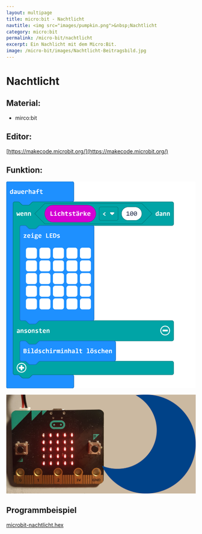 ```yaml
---
layout: multipage
title: micro:bit - Nachtlicht
navtitle: <img src="images/pumpkin.png">&nbsp;Nachtlicht
category: micro:bit
permalink: /micro-bit/nachtlicht
excerpt: Ein Nachlicht mit dem Micro:Bit.
image: /micro-bit/images/Nachtlicht-Beitragsbild.jpg
---
```


# Nachtlicht

## Material:

+ mirco:bit

## Editor:

[https://makecode.microbit.org/](https://makecode.microbit.org/)

## Funktion:

![](images/microbit-Screenshot-nachtlicht.png)

![](images/Nachtlicht-Beitragsbild.jpg)


## Programmbeispiel
[microbit-nachtlicht.hex](appendix/microbit-nachtlicht.hex)
